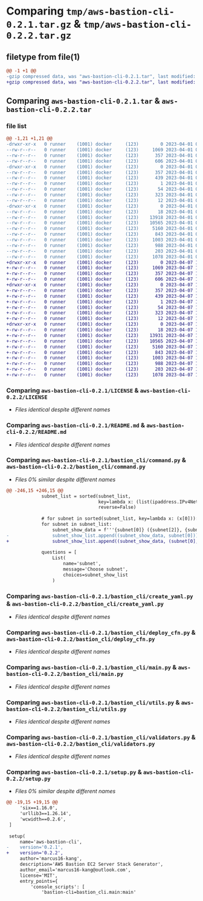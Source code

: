 # Comparing `tmp/aws-bastion-cli-0.2.1.tar.gz` & `tmp/aws-bastion-cli-0.2.2.tar.gz`

## filetype from file(1)

```diff
@@ -1 +1 @@
-gzip compressed data, was "aws-bastion-cli-0.2.1.tar", last modified: Sat Apr  1 00:42:41 2023, max compression
+gzip compressed data, was "aws-bastion-cli-0.2.2.tar", last modified: Fri Apr  7 11:30:22 2023, max compression
```

## Comparing `aws-bastion-cli-0.2.1.tar` & `aws-bastion-cli-0.2.2.tar`

### file list

```diff
@@ -1,21 +1,21 @@
-drwxr-xr-x   0 runner    (1001) docker     (123)        0 2023-04-01 00:42:41.864966 aws-bastion-cli-0.2.1/
--rw-r--r--   0 runner    (1001) docker     (123)     1069 2023-04-01 00:42:23.000000 aws-bastion-cli-0.2.1/LICENSE
--rw-r--r--   0 runner    (1001) docker     (123)      357 2023-04-01 00:42:41.864966 aws-bastion-cli-0.2.1/PKG-INFO
--rw-r--r--   0 runner    (1001) docker     (123)      606 2023-04-01 00:42:23.000000 aws-bastion-cli-0.2.1/README.md
-drwxr-xr-x   0 runner    (1001) docker     (123)        0 2023-04-01 00:42:41.864966 aws-bastion-cli-0.2.1/aws_bastion_cli.egg-info/
--rw-r--r--   0 runner    (1001) docker     (123)      357 2023-04-01 00:42:41.000000 aws-bastion-cli-0.2.1/aws_bastion_cli.egg-info/PKG-INFO
--rw-r--r--   0 runner    (1001) docker     (123)      439 2023-04-01 00:42:41.000000 aws-bastion-cli-0.2.1/aws_bastion_cli.egg-info/SOURCES.txt
--rw-r--r--   0 runner    (1001) docker     (123)        1 2023-04-01 00:42:41.000000 aws-bastion-cli-0.2.1/aws_bastion_cli.egg-info/dependency_links.txt
--rw-r--r--   0 runner    (1001) docker     (123)       54 2023-04-01 00:42:41.000000 aws-bastion-cli-0.2.1/aws_bastion_cli.egg-info/entry_points.txt
--rw-r--r--   0 runner    (1001) docker     (123)      323 2023-04-01 00:42:41.000000 aws-bastion-cli-0.2.1/aws_bastion_cli.egg-info/requires.txt
--rw-r--r--   0 runner    (1001) docker     (123)       12 2023-04-01 00:42:41.000000 aws-bastion-cli-0.2.1/aws_bastion_cli.egg-info/top_level.txt
-drwxr-xr-x   0 runner    (1001) docker     (123)        0 2023-04-01 00:42:41.864966 aws-bastion-cli-0.2.1/bastion_cli/
--rw-r--r--   0 runner    (1001) docker     (123)       18 2023-04-01 00:42:23.000000 aws-bastion-cli-0.2.1/bastion_cli/__init__.py
--rw-r--r--   0 runner    (1001) docker     (123)    13918 2023-04-01 00:42:23.000000 aws-bastion-cli-0.2.1/bastion_cli/command.py
--rw-r--r--   0 runner    (1001) docker     (123)    10565 2023-04-01 00:42:23.000000 aws-bastion-cli-0.2.1/bastion_cli/create_yaml.py
--rw-r--r--   0 runner    (1001) docker     (123)     5160 2023-04-01 00:42:23.000000 aws-bastion-cli-0.2.1/bastion_cli/deploy_cfn.py
--rw-r--r--   0 runner    (1001) docker     (123)      843 2023-04-01 00:42:23.000000 aws-bastion-cli-0.2.1/bastion_cli/main.py
--rw-r--r--   0 runner    (1001) docker     (123)     1003 2023-04-01 00:42:23.000000 aws-bastion-cli-0.2.1/bastion_cli/utils.py
--rw-r--r--   0 runner    (1001) docker     (123)      988 2023-04-01 00:42:23.000000 aws-bastion-cli-0.2.1/bastion_cli/validators.py
--rw-r--r--   0 runner    (1001) docker     (123)      203 2023-04-01 00:42:41.864966 aws-bastion-cli-0.2.1/setup.cfg
--rw-r--r--   0 runner    (1001) docker     (123)     1078 2023-04-01 00:42:23.000000 aws-bastion-cli-0.2.1/setup.py
+drwxr-xr-x   0 runner    (1001) docker     (123)        0 2023-04-07 11:30:22.022451 aws-bastion-cli-0.2.2/
+-rw-r--r--   0 runner    (1001) docker     (123)     1069 2023-04-07 11:30:07.000000 aws-bastion-cli-0.2.2/LICENSE
+-rw-r--r--   0 runner    (1001) docker     (123)      357 2023-04-07 11:30:22.022451 aws-bastion-cli-0.2.2/PKG-INFO
+-rw-r--r--   0 runner    (1001) docker     (123)      606 2023-04-07 11:30:07.000000 aws-bastion-cli-0.2.2/README.md
+drwxr-xr-x   0 runner    (1001) docker     (123)        0 2023-04-07 11:30:22.022451 aws-bastion-cli-0.2.2/aws_bastion_cli.egg-info/
+-rw-r--r--   0 runner    (1001) docker     (123)      357 2023-04-07 11:30:22.000000 aws-bastion-cli-0.2.2/aws_bastion_cli.egg-info/PKG-INFO
+-rw-r--r--   0 runner    (1001) docker     (123)      439 2023-04-07 11:30:22.000000 aws-bastion-cli-0.2.2/aws_bastion_cli.egg-info/SOURCES.txt
+-rw-r--r--   0 runner    (1001) docker     (123)        1 2023-04-07 11:30:22.000000 aws-bastion-cli-0.2.2/aws_bastion_cli.egg-info/dependency_links.txt
+-rw-r--r--   0 runner    (1001) docker     (123)       54 2023-04-07 11:30:22.000000 aws-bastion-cli-0.2.2/aws_bastion_cli.egg-info/entry_points.txt
+-rw-r--r--   0 runner    (1001) docker     (123)      323 2023-04-07 11:30:22.000000 aws-bastion-cli-0.2.2/aws_bastion_cli.egg-info/requires.txt
+-rw-r--r--   0 runner    (1001) docker     (123)       12 2023-04-07 11:30:22.000000 aws-bastion-cli-0.2.2/aws_bastion_cli.egg-info/top_level.txt
+drwxr-xr-x   0 runner    (1001) docker     (123)        0 2023-04-07 11:30:22.022451 aws-bastion-cli-0.2.2/bastion_cli/
+-rw-r--r--   0 runner    (1001) docker     (123)       18 2023-04-07 11:30:07.000000 aws-bastion-cli-0.2.2/bastion_cli/__init__.py
+-rw-r--r--   0 runner    (1001) docker     (123)    13931 2023-04-07 11:30:07.000000 aws-bastion-cli-0.2.2/bastion_cli/command.py
+-rw-r--r--   0 runner    (1001) docker     (123)    10565 2023-04-07 11:30:07.000000 aws-bastion-cli-0.2.2/bastion_cli/create_yaml.py
+-rw-r--r--   0 runner    (1001) docker     (123)     5160 2023-04-07 11:30:07.000000 aws-bastion-cli-0.2.2/bastion_cli/deploy_cfn.py
+-rw-r--r--   0 runner    (1001) docker     (123)      843 2023-04-07 11:30:07.000000 aws-bastion-cli-0.2.2/bastion_cli/main.py
+-rw-r--r--   0 runner    (1001) docker     (123)     1003 2023-04-07 11:30:07.000000 aws-bastion-cli-0.2.2/bastion_cli/utils.py
+-rw-r--r--   0 runner    (1001) docker     (123)      988 2023-04-07 11:30:07.000000 aws-bastion-cli-0.2.2/bastion_cli/validators.py
+-rw-r--r--   0 runner    (1001) docker     (123)      203 2023-04-07 11:30:22.026451 aws-bastion-cli-0.2.2/setup.cfg
+-rw-r--r--   0 runner    (1001) docker     (123)     1078 2023-04-07 11:30:07.000000 aws-bastion-cli-0.2.2/setup.py
```

### Comparing `aws-bastion-cli-0.2.1/LICENSE` & `aws-bastion-cli-0.2.2/LICENSE`

 * *Files identical despite different names*

### Comparing `aws-bastion-cli-0.2.1/README.md` & `aws-bastion-cli-0.2.2/README.md`

 * *Files identical despite different names*

### Comparing `aws-bastion-cli-0.2.1/bastion_cli/command.py` & `aws-bastion-cli-0.2.2/bastion_cli/command.py`

 * *Files 0% similar despite different names*

```diff
@@ -246,15 +246,15 @@
             subnet_list = sorted(subnet_list,
                                  key=lambda x: (list(ipaddress.IPv4Network(x[2]).hosts())[0]._ip, x[1], x[3], x[0]),
                                  reverse=False)
 
             # for subnet in sorted(subnet_list, key=lambda x: (x[0])):
             for subnet in subnet_list:
                 subnet_show_data = f'''{subnet[0]} ({subnet[2]}, {subnet[1]}{f", {subnet[3]}" if subnet[3] else ""})'''
-                subnet_show_list.append((subnet_show_data, subnet[0]))
+                subnet_show_list.append((subnet_show_data, (subnet[0], subnet[1])))
 
             questions = [
                 List(
                     name='subnet',
                     message='Choose subnet',
                     choices=subnet_show_list
                 )
```

### Comparing `aws-bastion-cli-0.2.1/bastion_cli/create_yaml.py` & `aws-bastion-cli-0.2.2/bastion_cli/create_yaml.py`

 * *Files identical despite different names*

### Comparing `aws-bastion-cli-0.2.1/bastion_cli/deploy_cfn.py` & `aws-bastion-cli-0.2.2/bastion_cli/deploy_cfn.py`

 * *Files identical despite different names*

### Comparing `aws-bastion-cli-0.2.1/bastion_cli/main.py` & `aws-bastion-cli-0.2.2/bastion_cli/main.py`

 * *Files identical despite different names*

### Comparing `aws-bastion-cli-0.2.1/bastion_cli/utils.py` & `aws-bastion-cli-0.2.2/bastion_cli/utils.py`

 * *Files identical despite different names*

### Comparing `aws-bastion-cli-0.2.1/bastion_cli/validators.py` & `aws-bastion-cli-0.2.2/bastion_cli/validators.py`

 * *Files identical despite different names*

### Comparing `aws-bastion-cli-0.2.1/setup.py` & `aws-bastion-cli-0.2.2/setup.py`

 * *Files 0% similar despite different names*

```diff
@@ -19,15 +19,15 @@
     'six==1.16.0',
     'urllib3==1.26.14',
     'wcwidth==0.2.6',
 ]
 
 setup(
     name='aws-bastion-cli',
-    version='0.2.1',
+    version='0.2.2',
     author='marcus16-kang',
     description='AWS Bastion EC2 Server Stack Generator',
     author_email='marcus16-kang@outlook.com',
     license='MIT',
     entry_points={
         'console_scripts': [
             'bastion-cli=bastion_cli.main:main'
```

